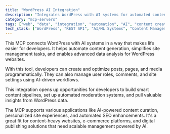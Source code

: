 ```yaml
---
title: "WordPress AI Integration"
description: "Integrates WordPress with AI systems for automated content creation, site management, and data analysis."
category: "mcp-servers"
tags: ["web", "data", "integration", "automation", "AI", "content creation", "site management"]
tech_stack: ["WordPress", "REST API", "AI/ML Systems", "Content Management", "Web Development", "SEO Optimization"]
---
```


This MCP connects WordPress with AI systems in a way that makes life easier for developers. It helps automate content generation, simplifies site management tasks, and enables advanced data analysis for WordPress websites.

With this tool, developers can create and optimize posts, pages, and media programmatically. They can also manage user roles, comments, and site settings using AI-driven workflows.

This integration opens up opportunities for developers to build smart content pipelines, set up automated moderation systems, and pull valuable insights from WordPress data.

The MCP supports various applications like AI-powered content curation, personalized site experiences, and automated SEO enhancements. It's a great fit for content-heavy websites, e-commerce platforms, and digital publishing solutions that need scalable management powered by AI.